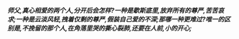 ***师父,真心相爱的两个人,分开后会怎样?一种是歇斯底里,放弃所有的尊严,苦苦哀求;一种是云淡风轻,拽着仅剩的尊严,假装自己爱的不深;那哪一种更难过?唯一的区别是,不挽留的那个人,在角落里哭的撕心裂肺,还要在人前,小的开心;***